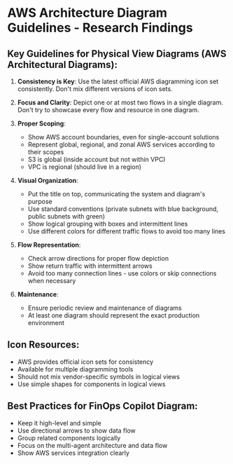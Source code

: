 # AWS Architecture Diagram Guidelines - Research Findings

## Key Guidelines for Physical View Diagrams (AWS Architectural Diagrams):

1. **Consistency is Key**: Use the latest official AWS diagramming icon set consistently. Don't mix different versions of icon sets.

2. **Focus and Clarity**: Depict one or at most two flows in a single diagram. Don't try to showcase every flow and resource in one diagram.

3. **Proper Scoping**: 
   - Show AWS account boundaries, even for single-account solutions
   - Represent global, regional, and zonal AWS services according to their scopes
   - S3 is global (inside account but not within VPC)
   - VPC is regional (should live in a region)

4. **Visual Organization**:
   - Put the title on top, communicating the system and diagram's purpose
   - Use standard conventions (private subnets with blue background, public subnets with green)
   - Show logical grouping with boxes and intermittent lines
   - Use different colors for different traffic flows to avoid too many lines

5. **Flow Representation**:
   - Check arrow directions for proper flow depiction
   - Show return traffic with intermittent arrows
   - Avoid too many connection lines - use colors or skip connections when necessary

6. **Maintenance**: 
   - Ensure periodic review and maintenance of diagrams
   - At least one diagram should represent the exact production environment

## Icon Resources:
- AWS provides official icon sets for consistency
- Available for multiple diagramming tools
- Should not mix vendor-specific symbols in logical views
- Use simple shapes for components in logical views

## Best Practices for FinOps Copilot Diagram:
- Keep it high-level and simple
- Use directional arrows to show data flow
- Group related components logically
- Focus on the multi-agent architecture and data flow
- Show AWS services integration clearly
